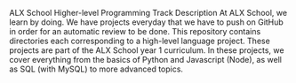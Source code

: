 ALX School Higher-level Programming Track
Description
At ALX School, we learn by doing. We have projects everyday that we have to push on GitHub in order for an automatic review to be done. This repository contains directories each corresponding to a high-level language project. These projects are part of the ALX School year 1 curriculum. In these projects, we cover everything from the basics of Python and Javascript (Node), as well as SQL (with MySQL) to more advanced topics.